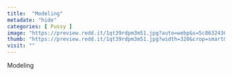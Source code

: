 ```yaml
---
title:  "Modeling"
metadate: "hide"
categories: [ Pussy ]
image: "https://preview.redd.it/1qt39rdpm3m51.jpg?auto=webp&s=5c8632436d8b386225640e23aa367c85bc9a6de1"
thumb: "https://preview.redd.it/1qt39rdpm3m51.jpg?width=320&crop=smart&auto=webp&s=f1482986d04030e4e461c6622bbb6dbf02568c39"
visit: ""
---
```

Modeling
